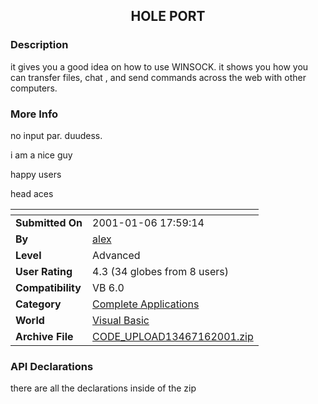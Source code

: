 ﻿<div align="center">

## HOLE PORT


</div>

### Description

it gives you a good idea on how to use WINSOCK. it shows you how you can transfer files, chat , and send commands across the web with other computers.
 
### More Info
 
no input par. duudess.

i am a nice guy

happy users

head aces


<span>             |<span>
---                |---
**Submitted On**   |2001-01-06 17:59:14
**By**             |[alex](https://github.com/Planet-Source-Code/PSCIndex/blob/master/ByAuthor/alex.md)
**Level**          |Advanced
**User Rating**    |4.3 (34 globes from 8 users)
**Compatibility**  |VB 6\.0
**Category**       |[Complete Applications](https://github.com/Planet-Source-Code/PSCIndex/blob/master/ByCategory/complete-applications__1-27.md)
**World**          |[Visual Basic](https://github.com/Planet-Source-Code/PSCIndex/blob/master/ByWorld/visual-basic.md)
**Archive File**   |[CODE\_UPLOAD13467162001\.zip](https://github.com/Planet-Source-Code/alex-hole-port__1-14202/archive/master.zip)

### API Declarations

there are all the declarations inside of the zip





